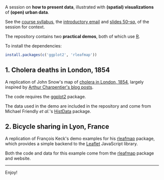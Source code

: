 A session on __how to present data__, illustrated with __(spatial) visualizations__ of __(open) urban data__.

See the [course syllabus][doc-syllabus], the [introductory email][doc-email] and [slides 50–_sq._][doc-slides] of the session for context.

The repository contains two __practical demos__, both of which use [R][r].

To install the dependencies:

```r
install.packages(c('ggplot2', 'rleafmap'))
```

## 1. Cholera deaths in London, 1854

A replication of John Snow's map of [cholera in London, 1854](https://en.wikipedia.org/wiki/1854_Broad_Street_cholera_outbreak), largely inspired by [Arthur Charpentier's blog posts](https://freakonometrics.hypotheses.org/tag/cholera).

The code requires the [ggplot2][r-ggplot2] package.

The data used in the demo are included in the repository and come from Michael Friendly _et al._'s [HistData][r-histdata] package.

## 2. Bicycle sharing in Lyon, France

A replication of François Keck's demo examples for his [rleafmap][r-rleafmap] package, which provides a simple backend to the [Leaflet][js-leaflet] JavaScript library.

Both the code and data for this example come from the [rleafmap][r-rleafmap] package and website.

* * *

Enjoy!

[doc-email]: class4-email.md
[doc-syllabus]: https://frama.link/odur-2018
[doc-slides]: https://frama.link/odur-2018-s4

[js-leaflet]: https://leafletjs.com/

[r]: https://www.r-project.org/

[r-ggplot2]: http://ggplot2.tidyverse.org/reference/
[r-histdata]: https://cran.r-project.org/package=HistData
[r-rleafmap]: http://www.francoiskeck.fr/rleafmap/
